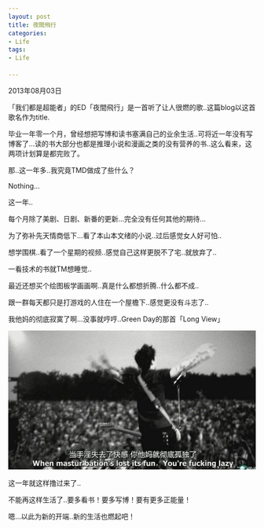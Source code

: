 ```yaml
---
layout: post
title: 夜間飛行
categories:
- Life
tags:
- Life

---
```

2013年08月03日

「我们都是超能者」的ED「夜間飛行」是一首听了让人很燃的歌..这篇blog以这首歌名作为title.

毕业一年零一个月，曾经想把写博和读书塞满自己的业余生活..可将近一年没有写博客了...读的书大部分也都是推理小说和漫画之类的没有营养的书..这么看来，这两项计划算是都完败了。

那..这一年多..我究竟TMD做成了些什么？

Nothing...

这一年..

每个月除了美剧、日剧、新番的更新...完全没有任何其他的期待...

为了弥补先天情商低下...看了本山本文绪的小说..过后感觉女人好可怕..

想学围棋..看了一个星期的视频..感觉自己这样更脱不了宅..就放弃了..

一看技术的书就TM想睡觉..

最近还想买个绘图板学画画啊..真是什么都想折腾..什么都不成..

跟一群每天都只是打游戏的人住在一个屋檐下..感觉更没有斗志了..

我他妈的彻底寂寞了啊...没事就哼哼..Green Day的那首「Long View」

![1](/blogImages/20130803-1.jpg) 

这一年就这样撸过来了..

不能再这样生活了..要多看书！要多写博！要有更多正能量！

嗯...以此为新的开端..新的生活也燃起吧！
